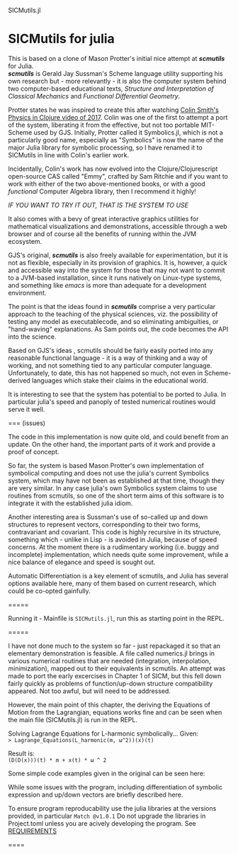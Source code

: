 SICMutils.jl

SICMutils for julia
====================

This is based on a clone of Mason Protter's initial nice attempt at ***scmutils*** for Julia.  
***scmutils*** is Gerald Jay Sussman's Scheme language utility supporting his own research but - more relevantly - it is also the computer system behind two computer-based educational texts, *Structure and Interpretation of Classical Mechanics* and *Functional Differential Geometry*.   

Protter states he was inspired to create this after watching [Colin Smith's Physics in Clojure video of 2017](https://www.youtube.com/watch?v=7PoajCqNKpg).  Colin was one of the first to attempt a port of the system, liberating it from the effective, but not too portable MIT-Scheme used by GJS.  Initially, Protter called it Symbolics.jl, which is  not a particularly good name,  especially as "Symbolics" is now the name of the major Julia library for symbolic processing, so I have renamed it to SICMutils in line with Colin's earlier work.

Incidentally, Colin's work has now evolved into the Clojure/Clojurescript open-source CAS called "Emmy", crafted by Sam Ritchie and if you want to work with either of the two above-mentioned 
books, or with a good *functional* Computer Algebra library, then I recommend it highly!

*IF YOU WANT TO TRY IT OUT, THAT IS THE SYSTEM TO USE*

It also comes with a bevy of great interactive graphics utilities for mathematical visualizations and demonstrations, accessible through a web browser and of course all the benefits of running within the JVM ecosystem.  

GJS's original, ***scmutils*** is also freely available for experimentation, but it is not as flexible, especially in its provision of graphics.  It is, however, a quick and accessible way into the system for those that may not want to commit to a JVM-based installation, since it runs natively on Linux-type systems, and something like *emacs* is more than adequate for a development environment.

The point is that the ideas found in ***scmutils*** comprise a very particular approach to the teaching of the physical sciences, viz. the possibility of testing any model as executablecode, and so eliminating ambiguities, or "hand-waving" explanations.  As Sam points out, the code becomes the API into the science.

Based on GJS's ideas <link>, scmutils should be fairly easily ported into any reasonable functional language - it is a way of thinking and a way of working, and not something tied to any particular computer language.  Unfortunately, to date, this has not happened so much, not even in Scheme-derived languages which stake their claims in the educational world.

It is interesting to see that the system has potential to be ported to Julia.
In particular julia's speed and panoply of tested numerical routines would serve it well.

===
(issues)

The code in this implementation is now quite old, and could benefit from an update.
On the other hand, the important parts of it work and provide a proof of concept.

So far, the system is based Mason Protter's own implementation of symbolical computing and does not use the julia's current Symbolics system, which may have not been as established at that time, though they are very similar.  In any case julia's own Symbolics system claims to use routines from scmutils, so one of the short term aims of this software is to integrate it with the established julia idiom.

Another interesting area is Sussman's use of so-called up and down structures to represent vectors, corresponding to their two forms, contravariant and covariant.  This code is highly recursive in its structure, something which - unlike in Lisp - is avoided in Julia, because of speed concerns.  At the moment there is a rudimentary working (i.e. buggy and incomplete) implementation, which needs quite some improvement, while a nice balance of elegance and speed is sought out.

Automatic Differentiation is a key element of scmutils, and Julia has several options available here, many of them based on current research, which could be co-opted gainfully.

=====

Running it - Mainfile is `SICMutils.jl`, run this as starting point in the REPL.

=====

I have not done much to the system so far - just repackaged it so that an elementary demonstration is feasible.  A file called numerics.jl brings in various numerical routines that are needed (integration, interpolation, minimization), mapped out to their equivalents in scmutils.  An attempt was made to port the early excercises in Chapter 1 of SICM, but this fell down fairly quickly as problems of function/up-down structure compatibility appeared.  Not too awful, but will need to be addressed.

However, the main point of this chapter, the deriving the Equations of Motion from the Lagrangian, equations works fine and can be seen when the main file (SICMutils.jl) is run in the REPL.

Solving Lagrange Equations for L-harmonic symbolically... 
Given:    
`> Lagrange_Equations(L_harmonic(m, ω^2))(x)(t)`

Result is:  
`(D(D(x)))(t) * m + x(t) * ω ^ 2`

Some simple code examples given in the original can be seen here: <link>

While some issues with the program, including differentiation of symbolic expression and up/down vectors are briefly described here. <link>

To ensure program reproducability use the julia libraries at the versions provided, in particular `Match @v1.0.1`
Do not upgrade the libraries in Project.toml unless you are acively developing the program.
See [REQUIREMENTS](./REQUIREMENTS)

====


